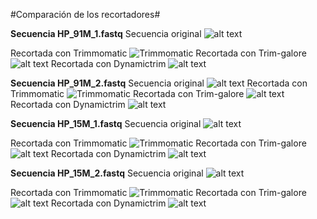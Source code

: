 #Comparación de los recortadores#

**Secuencia HP_91M_1.fastq**
Secuencia original
![alt text](https://github.com/LizDG/Bioinformatica/blob/master/Comparaciones/Originales/91-1.png)

Recortada con Trimmomatic
![Trimmomatic](https://github.com/LizDG/Bioinformatica/blob/master/Comparaciones/Trimmomatic/91-1.png)
Recortada con Trim-galore
![alt text](https://github.com/LizDG/Bioinformatica/blob/master/Comparaciones/Trim-galore/91-1.png)
Recortada con Dynamictrim
![alt text](https://github.com/LizDG/Bioinformatica/blob/master/Comparaciones/Dynamictrim%2Bfastqc/91-1.png)

**Secuencia HP_91M_2.fastq**
Secuencia original
![alt text](https://github.com/LizDG/Bioinformatica/blob/master/Comparaciones/Originales/91-2.png)
Recortada con Trimmomatic
![Trimmomatic](https://github.com/LizDG/Bioinformatica/blob/master/Comparaciones/Trimmomatic/91-2.png)
Recortada con Trim-galore
![alt text](https://github.com/LizDG/Bioinformatica/blob/master/Comparaciones/Trim-galore/91-2.png)
Recortada con Dynamictrim
![alt text](https://github.com/LizDG/Bioinformatica/blob/master/Comparaciones/Dynamictrim%2Bfastqc/91-2.png)

**Secuencia HP_15M_1.fastq**
Secuencia original
![alt text](https://github.com/LizDG/Bioinformatica/blob/master/Comparaciones/Originales/15-1.png)

Recortada con Trimmomatic
![Trimmomatic](https://github.com/LizDG/Bioinformatica/blob/master/Comparaciones/Trimmomatic/15-1.png)
Recortada con Trim-galore
![alt text](https://github.com/LizDG/Bioinformatica/blob/master/Comparaciones/Trim-galore/15-1.png)
Recortada con Dynamictrim
![alt text](https://github.com/LizDG/Bioinformatica/blob/master/Comparaciones/Dynamictrim%2Bfastqc/15-1.png)

**Secuencia HP_15M_2.fastq**
Secuencia original
![alt text](https://github.com/LizDG/Bioinformatica/blob/master/Comparaciones/Originales/15-2.png)

Recortada con Trimmomatic
![Trimmomatic](https://github.com/LizDG/Bioinformatica/blob/master/Comparaciones/Trimmomatic/15-2.png)
Recortada con Trim-galore
![alt text](https://github.com/LizDG/Bioinformatica/blob/master/Comparaciones/Trim-galore/15-2.png)
Recortada con Dynamictrim
![alt text](https://github.com/LizDG/Bioinformatica/blob/master/Comparaciones/Dynamictrim%2Bfastqc/15-2.png)

